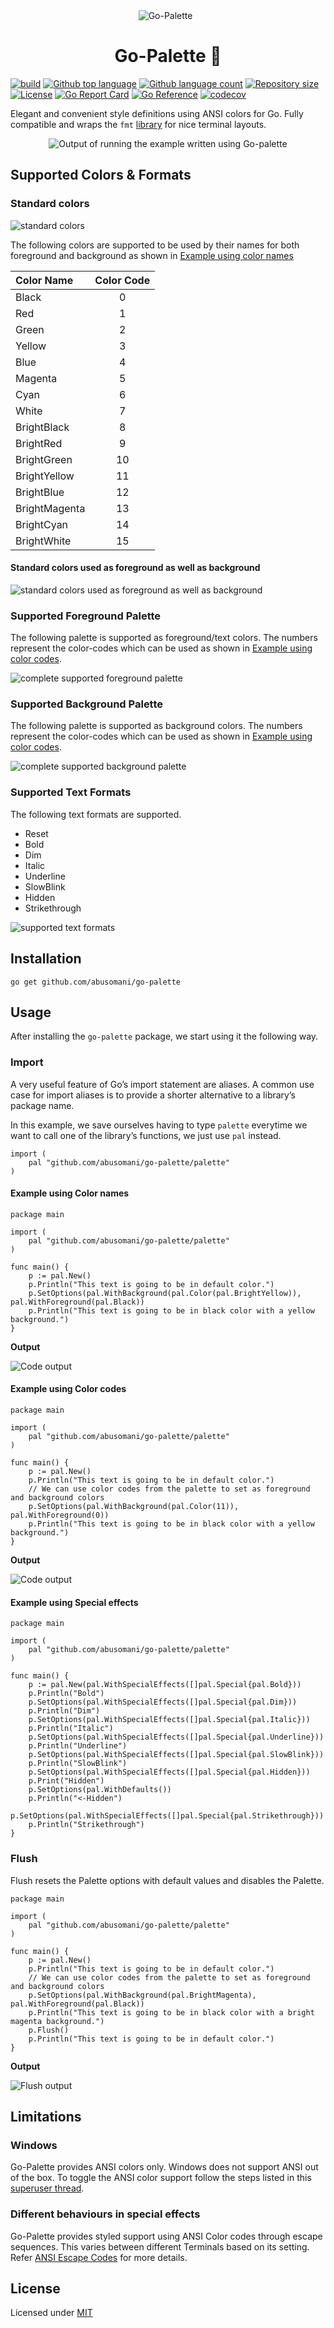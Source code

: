 <div align="center" id="top"> 
  <img src="https://res.cloudinary.com/dahkenlmo/image/upload/v1678038121/gopher_jftcse.png" alt="Go-Palette" />
  &#xa0;
</div>

<h1 align="center">Go-Palette 🎨</h1>


[![build](https://github.com/abusomani/go-palette/workflows/build/badge.svg)](https://github.com/abusomani/go-palette/actions)
[![Github top language](https://img.shields.io/github/languages/top/abusomani/go-palette)](https://img.shields.io/github/languages/top/abusomani/go-palette)
[![Github language count](https://img.shields.io/github/languages/count/abusomani/go-palette)](https://img.shields.io/github/languages/count/abusomani/go-palette)
[![Repository size](https://img.shields.io/github/repo-size/abusomani/go-palette)](https://img.shields.io/github/repo-size/abusomani/go-palette)
[![License](https://img.shields.io/badge/license-MIT-blue)](https://github.com/abusomani/go-palette/blob/main/LICENSE)
[![Go Report Card](https://goreportcard.com/badge/github.com/abusomani/go-palette)](https://goreportcard.com/report/github.com/abusomani/go-palette)
[![Go Reference](https://pkg.go.dev/badge/github.com/abusomani/go-palette.svg)](https://pkg.go.dev/github.com/abusomani/go-palette)
[![codecov](https://codecov.io/gh/abusomani/go-palette/branch/master/graph/badge.svg?token=DALBX2YDUQ)](https://codecov.io/gh/abusomani/go-palette)

Elegant and convenient style definitions using ANSI colors for Go. 
Fully compatible and wraps the `fmt` [library](https://pkg.go.dev/fmt) for nice terminal layouts. 


<div align="center" id="top"> 
  <img src="https://res.cloudinary.com/dahkenlmo/image/upload/v1678038121/go-palette-example_q5w01k.png" alt="Output of running the example written using Go-palette" />
</div>

## Supported Colors & Formats

### Standard colors

![standard colors](https://res.cloudinary.com/dahkenlmo/image/upload/v1678038120/standard-colors_kbxyyi.png)

The following colors are supported to be used by their names for both foreground and background as shown in [Example using color names](#example-using-color-names)

| Color Name    | Color Code  |
| :---          |    :----:  |
| Black         |   0   |
| Red           |   1   |
| Green         |   2   |
| Yellow        |   3   |
| Blue          |   4   |
| Magenta       |   5   |
| Cyan          |   6   |
| White         |   7   |
| BrightBlack   |   8   |
| BrightRed     |   9   |
| BrightGreen   |   10  |
| BrightYellow  |   11  |
| BrightBlue    |   12  |
| BrightMagenta |   13  |
| BrightCyan    |   14  |
| BrightWhite   |   15  |

#### Standard colors used as foreground as well as background
![standard colors used as foreground as well as background](https://res.cloudinary.com/dahkenlmo/image/upload/v1678038120/standard-colors-fg-bg_vxr67y.png)


### Supported Foreground Palette
The following palette is supported as foreground/text colors. The numbers represent the color-codes which can be used as shown in [Example using color codes](#example-using-color-codes).

![complete supported foreground palette](https://res.cloudinary.com/dahkenlmo/image/upload/v1678038121/foreground-palette_klb2o4.png)

### Supported Background Palette

The following palette is supported as background colors. The numbers represent the color-codes which can be used as shown in [Example using color codes](#example-using-color-codes).

![complete supported background palette](https://res.cloudinary.com/dahkenlmo/image/upload/v1678038122/background-palette_neiykd.png)

### Supported Text Formats

The following text formats are supported.
- Reset
- Bold
- Dim
- Italic
- Underline
- SlowBlink
- Hidden
- Strikethrough

![supported text formats](https://res.cloudinary.com/dahkenlmo/image/upload/v1678038120/special-effects_bwuurg.gif)


## Installation

```
go get github.com/abusomani/go-palette
```



## Usage

After installing the `go-palette` package, we start using it the following way.

### Import

A very useful feature of Go’s import statement are aliases. A common use case for import aliases is to provide a shorter alternative to a library’s package name.

In this example, we save ourselves having to type `palette` everytime we want to call one of the library’s functions, we just use `pal` instead.

```
import (
    pal "github.com/abusomani/go-palette/palette"
)
```

#### Example using Color names

```
package main

import (
	pal "github.com/abusomani/go-palette/palette"
)

func main() {
	p := pal.New()
	p.Println("This text is going to be in default color.")
	p.SetOptions(pal.WithBackground(pal.Color(pal.BrightYellow)), pal.WithForeground(pal.Black))
	p.Println("This text is going to be in black color with a yellow background.")
}

```
**Output**

![Code output](https://res.cloudinary.com/dahkenlmo/image/upload/v1678038119/code-output_lup9j1.png)


#### Example using Color codes

```
package main

import (
	pal "github.com/abusomani/go-palette/palette"
)

func main() {
	p := pal.New()
	p.Println("This text is going to be in default color.")
	// We can use color codes from the palette to set as foreground and background colors
	p.SetOptions(pal.WithBackground(pal.Color(11)), pal.WithForeground(0))
	p.Println("This text is going to be in black color with a yellow background.")
}

```

**Output**

![Code output](https://res.cloudinary.com/dahkenlmo/image/upload/v1678038119/code-output_lup9j1.png)


#### Example using Special effects

```
package main

import (
	pal "github.com/abusomani/go-palette/palette"
)

func main() {
	p := pal.New(pal.WithSpecialEffects([]pal.Special{pal.Bold}))
	p.Println("Bold")
	p.SetOptions(pal.WithSpecialEffects([]pal.Special{pal.Dim}))
	p.Println("Dim")
	p.SetOptions(pal.WithSpecialEffects([]pal.Special{pal.Italic}))
	p.Println("Italic")
	p.SetOptions(pal.WithSpecialEffects([]pal.Special{pal.Underline}))
	p.Println("Underline")
	p.SetOptions(pal.WithSpecialEffects([]pal.Special{pal.SlowBlink}))
	p.Println("SlowBlink")
	p.SetOptions(pal.WithSpecialEffects([]pal.Special{pal.Hidden}))
	p.Print("Hidden")
	p.SetOptions(pal.WithDefaults())
	p.Println("<-Hidden")
	p.SetOptions(pal.WithSpecialEffects([]pal.Special{pal.Strikethrough}))
	p.Println("Strikethrough")
}

```

### Flush

Flush resets the Palette options with default values and disables the Palette.

```
package main

import (
	pal "github.com/abusomani/go-palette/palette"
)

func main() {
	p := pal.New()
	p.Println("This text is going to be in default color.")
	// We can use color codes from the palette to set as foreground and background colors
	p.SetOptions(pal.WithBackground(pal.BrightMagenta), pal.WithForeground(pal.Black))
	p.Println("This text is going to be in black color with a bright magenta background.")
	p.Flush()
	p.Println("This text is going to be in default color.")
}

```
**Output**

![Flush output](https://res.cloudinary.com/dahkenlmo/image/upload/v1678038120/flush-code-output_ejrzoh.png)

## Limitations

### Windows
Go-Palette provides ANSI colors only. Windows does not support ANSI out of the box. To toggle the ANSI color support follow the steps listed in this [superuser thread](https://superuser.com/questions/413073/windows-console-with-ansi-colors-handling).

### Different behaviours in special effects
Go-Palette provides styled support using ANSI Color codes through escape sequences. This varies between different Terminals based on its setting. Refer [ANSI Escape Codes](https://en.wikipedia.org/wiki/ANSI_escape_code) for more details.


## License
Licensed under [MIT](./LICENSE)